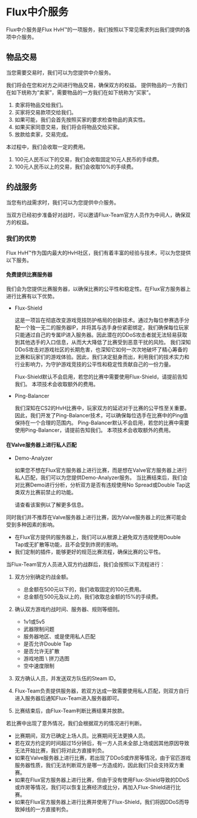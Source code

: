 # Flux中介服务

Flux中介服务是Flux HvH™的一项服务，我们按照以下常见需求列出我们提供的各项中介服务。

## 物品交易
当您需要交易时，我们可以为您提供中介服务。

我们将会在您和对方之间进行物品交易，确保双方的权益。
提供物品的一方我们在如下统称为“卖家”，需要物品的一方我们在如下统称为“买家”。

1. 卖家将物品交给我们。
2. 买家将交易款项交给我们。
3. 如果可能，我们会首先按照买家的要求检查物品的真实性。
4. 如果买家同意交易，我们将会将物品交给买家。
5. 放款给卖家，交易完成。

本过程中，我们会收取一定的费用。

1. 100元人民币以下的交易，我们会收取固定10元人民币的手续费。
2. 100元人民币以上的交易，我们会收取10%的手续费。

## 约战服务
当您有约战需求时，我们可以为您提供中介服务。

当双方已经初步准备好对战时，可以邀请Flux-Team官方人员作为中间人，确保双方的权益。

### 我们的优势
Flux HvH™作为国内最大的HvH社区，我们有着丰富的经验与技术，可以为您提供以下服务。

#### 免费提供比赛服务器
我们会为您提供比赛服务器，以确保比赛的公平性和稳定性。在Flux官方服务器上进行比赛有以下优势。

- Flux-Shield

    这是一项旨在彻底改变游戏竞技防护格局的创新技术。通过为每位参赛选手分配一个独一无二的服务器IP，并将其与选手身份紧密绑定，我们确保每位玩家只能通过自己的专属IP进入服务器。因此潜在的DDoS攻击者就无法轻易获取到其他选手的入口信息，从而大大降低了比赛受到恶意干扰的风险。
    我们深知DDoS攻击对游戏社区的长期危害，也深知它如何一次次地破坏了精心筹备的比赛和玩家们的游戏体验。因此，我们决定挺身而出，利用我们的技术实力和行业影响力，为守护游戏竞技的公平性和稳定性贡献自己的一份力量。
    
    Flux-Shield默认不会启用，若您的比赛中需要使用Flux-Shield，请提前告知我们。
    本项技术会收取额外的费用。

- Ping-Balancer

    我们深知在CS2的HvH比赛中，玩家双方的延迟对于比赛的公平性至关重要。
    因此，我们开发了Ping-Balancer技术，可以确保每位选手在比赛中的Ping值保持在一个合理的范围内。
    Ping-Balancer默认不会启用，若您的比赛中需要使用Ping-Balancer，请提前告知我们。
    本项技术会收取额外的费用。

#### 在Valve服务器上进行私人匹配

- Demo-Analyzer

    如果您不想在Flux官方服务器上进行比赛，而是想在Valve官方服务器上进行私人匹配，我们可以为您提供Demo-Analyzer服务。
    当比赛结束后，我们会对比赛Demo进行分析，分析双方是否有违规使用No Spread或Double Tap这类双方比赛前禁止的功能。
    
    请查看该案例以了解更多信息。

同时我们并不推荐在Valve服务器上进行比赛，因为Valve服务器上的比赛可能会受到多种因素的影响。

- 在Flux官方提供的服务器上，我们可以从根源上避免双方违规使用Double Tap或无扩散等功能，且不会受到炸房的影响。
- 我们定制的插件，能够更好的规范比赛流程，确保比赛的公平性。

当Flux-Team官方人员进入双方约战群后，我们会按照以下流程进行：

1. 双方分别确定约战金额。

     - 总金额在500元以下的，我们收取固定的100元费用。
     - 总金额在500元及以上的，我们收取总金额的15%的手续费。
   
2. 确认双方游戏约战时间、服务器、规则等细则。
     - 1v1或5v5
     - 武器限制问题
     - 服务器地区、或是使用私人匹配
     - 是否允许Double Tap
     - 是否允许无扩散
     - 游戏地图 \ 拼刀选图
     - 空中速度限制
3. 双方确认人员，并发送双方队伍的Steam ID。 
4. Flux-Team负责提供服务器，若双方达成一致需要使用私人匹配，则双方自行进入服务器后通知Flux-Team进入服务器即可。
5. 比赛结束后，由Flux-Team判断比赛结果并放款。

若比赛中出现了意外情况，我们会根据双方的情况进行判断。

- 比赛期间，双方已确定上场人员。比赛期间无法更换人员。
- 若在双方约定的时间超过15分钟后，有一方人员未全部上场或因其他原因导致无法开始比赛，我们将对此方直接判负。
- 如果在Valve服务器上进行比赛，若出现了DDoS或炸房等情况，由于官匹游戏服务器性质，我们无法判断双方是哪一方造成的，因此我们只会支持双方重赛。
- 如果在Flux官方服务器上进行比赛，但由于没有使用Flux-Shield导致的DDoS或炸房等情况，我们可以恢复比赛经济或比分，再加入Flux-Shield进行比赛。
- 如果在Flux官方服务器上进行比赛并使用了Flux-Shield，我们将因DDoS而导致掉线的一方直接判负。